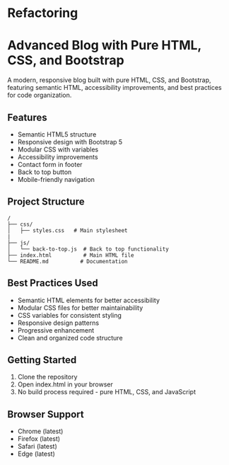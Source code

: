 # Refactoring
# Advanced Blog with Pure HTML, CSS, and Bootstrap

A modern, responsive blog built with pure HTML, CSS, and Bootstrap, featuring semantic HTML, accessibility improvements, and best practices for code organization.

## Features

- Semantic HTML5 structure
- Responsive design with Bootstrap 5
- Modular CSS with variables
- Accessibility improvements
- Contact form in footer
- Back to top button
- Mobile-friendly navigation

## Project Structure

```
/
├── css/
│   ├── styles.css   # Main stylesheet
|
├── js/
│   └── back-to-top.js  # Back to top functionality
├── index.html          # Main HTML file
└── README.md          # Documentation
```

## Best Practices Used

- Semantic HTML elements for better accessibility
- Modular CSS files for better maintainability
- CSS variables for consistent styling
- Responsive design patterns
- Progressive enhancement
- Clean and organized code structure

## Getting Started

1. Clone the repository
2. Open index.html in your browser
3. No build process required - pure HTML, CSS, and JavaScript

## Browser Support

- Chrome (latest)
- Firefox (latest)
- Safari (latest)
- Edge (latest)
